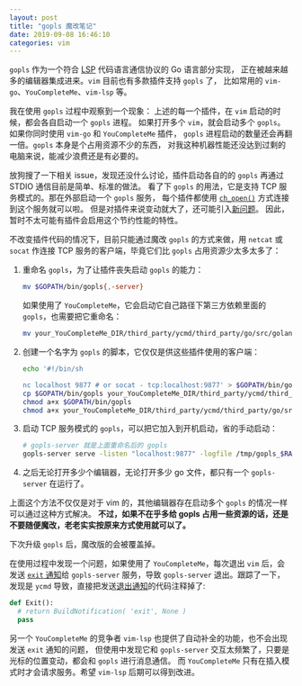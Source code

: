 ```yaml
---
layout: post
title: "gopls 魔改笔记"
date: 2019-09-08 16:46:10
categories: vim
---
```


`gopls` 作为一个符合 [LSP](https://microsoft.github.io/language-server-protocol/) 代码语言通信协议的 Go 语言部分实现，
正在被越来越多的编辑器集成进来。`vim` 目前也有多款插件支持 `gopls` 了，
比如常用的 `vim-go`、`YouCompleteMe`、`vim-lsp` 等。

我在使用 `gopls` 过程中观察到一个现象：
上述的每一个插件，在 `vim` 启动的时候，都会各自启动一个 `gopls` 进程。
如果打开多个 `vim`，就会启动多个 `gopls`。如果你同时使用 `vim-go` 和 `YouCompleteMe` 插件，
`gopls` 进程启动的数量还会再翻一倍。`gopls` 本身是个占用资源不少的东西，
对我这种机器性能还没达到过剩的电脑来说，能减少浪费还是有必要的。

放狗搜了一下相关 issue，发现还没什么讨论，插件启动各自的的 `gopls` 再通过 STDIO 通信目前是简单、标准的做法。
看了下 `gopls` 的用法，它是支持 TCP 服务模式的。那在外部启动一个 `gopls` 服务，
每个插件都使用 [`ch_open()`](https://vimhelp.org/channel.txt.html#ch_open%28%29) 方式连接到这个服务就可以啦。
但是对插件来说变动就大了，还可能引入[新问题](https://github.com/fatih/vim-go/issues/2421#issuecomment-529184677)。
因此，暂时不太可能有插件会启用这个节约性能的特性。

不改变插件代码的情况下，目前只能通过魔改 `gopls` 的方式来做，用 `netcat` 或 `socat` 作连接 TCP 服务的客户端，毕竟它们比 `gopls` 占用资源少太多太多了：

1. 重命名 `gopls`，为了让插件丧失启动 `gopls` 的能力：

    ```sh
    mv $GOPATH/bin/gopls{,-server}
    ```

    如果使用了 `YouCompleteMe`，它会启动它自己路径下第三方依赖里面的 `gopls`，也需要把它重命名：

    ```sh
    mv your_YouCompleteMe_DIR/third_party/ycmd/third_party/go/src/golang.org/x/tools/cmd/gopls/gopls{,.bak}
    ```

2. 创建一个名字为 `gopls` 的脚本，它仅仅是供这些插件使用的客户端：

    ```sh
    echo '#!/bin/sh
    
    nc localhost 9877 # or socat - tcp:localhost:9877' > $GOPATH/bin/gopls
    cp $GOPATH/bin/gopls your_YouCompleteMe_DIR/third_party/ycmd/third_party/go/src/golang.org/x/tools/cmd/gopls/gopls
    chmod a+x $GOPATH/bin/gopls
    chmod a+x your_YouCompleteMe_DIR/third_party/ycmd/third_party/go/src/golang.org/x/tools/cmd/gopls/gopls
    ```

3. 启动 TCP 服务模式的 `gopls`，可以把它加入到开机启动，省的手动启动：

    ```sh
    # gopls-server 就是上面重命名后的 gopls
    gopls-server serve -listen "localhost:9877" -logfile /tmp/gopls_$RANDOM.log
    ```

4. 之后无论打开多少个编辑器，无论打开多少 go 文件，都只有一个 `gopls-server` 在运行了。

上面这个方法不仅仅是对于 vim 的，其他编辑器存在启动多个 `gopls` 的情况一样可以通过这种方式解决。
**不过，如果不在乎多给 gopls 占用一些资源的话，还是不要随便魔改，老老实实按原来方式使用就可以了。**

下次升级 `gopls` 后，魔改版的会被覆盖掉。

在使用过程中发现一个问题，如果使用了 `YouCompleteMe`，每次退出 `vim` 后，会发送 [`exit` 通知](https://microsoft.github.io/language-server-protocol/specification#exit)给 `gopls-server` 服务，导致 `gopls-server` 退出。跟踪了一下，发现是 `ycmd` 导致，直接把发送[退出通知](https://github.com/ycm-core/ycmd/blob/3365e2d44817d127596f59f70a6240507eb4b0bc/ycmd/completers/language_server/language_server_protocol.py#L266)的代码注释掉了:

```python
def Exit():
  # return BuildNotification( 'exit', None )
  pass
```

另一个 `YouCompleteMe` 的竞争者 `vim-lsp` 也提供了自动补全的功能，也不会出现发送 `exit` 通知的问题，
但使用中发现它和 `gopls-server` 交互太频繁了，只要是光标的位置变动，都会和 `gopls` 进行消息通信。
而 `YouCompleteMe` 只有在插入模式时才会请求服务。希望 `vim-lsp` 后期可以得到改进。

